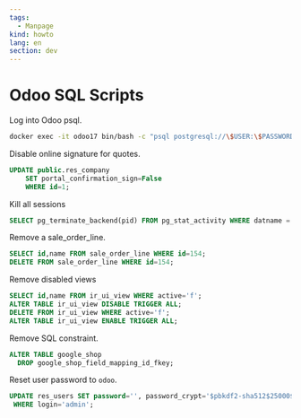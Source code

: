 ```yaml
---
tags:
  - Manpage
kind: howto
lang: en
section: dev
---
```


# Odoo SQL Scripts

Log into Odoo psql.

```bash
docker exec -it odoo17 bin/bash -c "psql postgresql://\$USER:\$PASSWORD@\$HOST/erp"
```

Disable online signature for quotes.

```sql
UPDATE public.res_company
	SET portal_confirmation_sign=False
	WHERE id=1;
```

Kill all sessions

```sql
SELECT pg_terminate_backend(pid) FROM pg_stat_activity WHERE datname = '$DATABSE';
```

Remove a sale_order_line.

```sql
SELECT id,name FROM sale_order_line WHERE id=154;
DELETE FROM sale_order_line WHERE id=154;
```

Remove disabled views

```sql
SELECT id,name FROM ir_ui_view WHERE active='f';
ALTER TABLE ir_ui_view DISABLE TRIGGER ALL;
DELETE FROM ir_ui_view WHERE active='f';
ALTER TABLE ir_ui_view ENABLE TRIGGER ALL;
```

Remove SQL constraint.

```sql
ALTER TABLE google_shop
  DROP google_shop_field_mapping_id_fkey;
```

Reset user password to `odoo`.

```sql
UPDATE res_users SET password='', password_crypt='$pbkdf2-sha512$25000$C8F47z3HmNP6P8f4P4ewFg$/Sf3kh7fks2MsoJGWotj/IJNiatILPyPrVlKc/rrVCX5y0bC/8fpCYvRKJE132YgJf1UJchqNHPS5fGt.b65qQ'
 WHERE login='admin';
```
